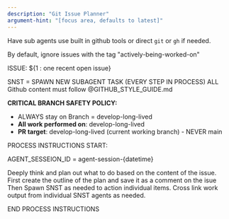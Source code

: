```yaml
---
description: "Git Issue Planner"
argument-hint: "[focus area, defaults to latest]"
---
```


Have sub agents use built in github tools or direct `git` or `gh` if needed.

By default, ignore issues with the tag "actively-being-worked-on"

ISSUE: ${1 : one recent open issue}

SNST = SPAWN NEW SUBAGENT TASK  (EVERY STEP IN PROCESS)
ALL Github content must follow @GITHUB_STYLE_GUIDE.md

**CRITICAL BRANCH SAFETY POLICY:**
- ALWAYS stay on Branch = develop-long-lived
- **All work performed on**: develop-long-lived
- **PR target**: develop-long-lived (current working branch) - NEVER main
 
PROCESS INSTRUCTIONS START:

AGENT_SESSEION_ID = agent-session-{datetime}

Deeply think and plan out what to do based on the content of the issue.
First create the outline of the plan and save it as a comment on the isue
Then Spawn SNST as needed to action individual items.
Cross link work output from individual SNST agents as needed.

END PROCESS INSTRUCTIONS
